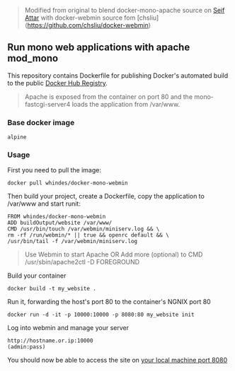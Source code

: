 > Modified from original to blend docker-mono-apache source on [Seif Attar](https://github.com/seif/docker-mono-apache) with docker-webmin source fom [chsliu]
(https://github.com/chsliu/docker-webmin)

## Run mono web applications with apache mod_mono

This repository contains Dockerfile for publishing Docker's automated build to the public [Docker Hub Registry](https://registry.hub.docker.com/).

> Apache is exposed from the container on port 80 and the mono-fastcgi-server4 loads the application from /var/www.

### Base docker image

    alpine

### Usage

First you need to pull the image:

    docker pull whindes/docker-mono-webmin

Then build your project, create a Dockerfile, copy the application to /var/www and start runit:

    FROM whindes/docker-mono-webmin
    ADD buildOutput/website /var/www/
    CMD /usr/bin/touch /var/webmin/miniserv.log && \
    rm -rf /run/webmin/* || true && openrc default && \
    /usr/bin/tail -f /var/webmin/miniserv.log

> Use Webmin to start Apache OR Add more (optional) to CMD /usr/sbin/apache2ctl -D FOREGROUND

Build your container

    docker build -t my_website .

Run it, forwarding the host's port 80 to the container's NGNIX port 80

    docker run -d -it -p 10000:10000 -p 8080:80 my_website init


Log into webmin and manage your server
```
http://hostname.or.ip:10000
(admin:pass)
```

You should now be able to access the site on [your local machine port 8080](http://hostname.or.ip:8080/)
